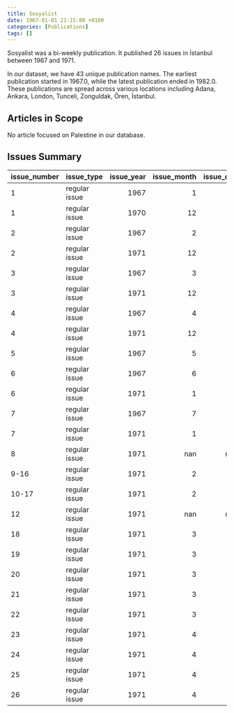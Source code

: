 ```yaml
---
title: Sosyalist
date: 1967-01-01 21:15:00 +0100
categories: [Publications]
tags: []
---
```


Sosyalist was a bi-weekly publication. It published 26 issues in İstanbul between 1967 and 1971.

In our dataset, we have 43 unique publication names. The earliest publication started in 1967.0, while the latest publication ended in 1982.0. These publications are spread across various locations including Adana, Ankara, London, Tunceli, Zonguldak, Ören, İstanbul.

## Articles in Scope

No article focused on Palestine in our database.

## Issues Summary

| issue_number   | issue_type    |   issue_year |   issue_month |   issue_day |
|:---------------|:--------------|-------------:|--------------:|------------:|
| 1              | regular issue |         1967 |             1 |          20 |
| 1              | regular issue |         1970 |            12 |           8 |
| 2              | regular issue |         1967 |             2 |           7 |
| 2              | regular issue |         1971 |            12 |          15 |
| 3              | regular issue |         1967 |             3 |           4 |
| 3              | regular issue |         1971 |            12 |          22 |
| 4              | regular issue |         1967 |             4 |          12 |
| 4              | regular issue |         1971 |            12 |          29 |
| 5              | regular issue |         1967 |             5 |          30 |
| 6              | regular issue |         1967 |             6 |          20 |
| 6              | regular issue |         1971 |             1 |          12 |
| 7              | regular issue |         1967 |             7 |          12 |
| 7              | regular issue |         1971 |             1 |          26 |
| 8              | regular issue |         1971 |           nan |         nan |
| 9-16           | regular issue |         1971 |             2 |          16 |
| 10-17          | regular issue |         1971 |             2 |          23 |
| 12             | regular issue |         1971 |           nan |         nan |
| 18             | regular issue |         1971 |             3 |           2 |
| 19             | regular issue |         1971 |             3 |           9 |
| 20             | regular issue |         1971 |             3 |          16 |
| 21             | regular issue |         1971 |             3 |          23 |
| 22             | regular issue |         1971 |             3 |          30 |
| 23             | regular issue |         1971 |             4 |           6 |
| 24             | regular issue |         1971 |             4 |          13 |
| 25             | regular issue |         1971 |             4 |          20 |
| 26             | regular issue |         1971 |             4 |          27 |